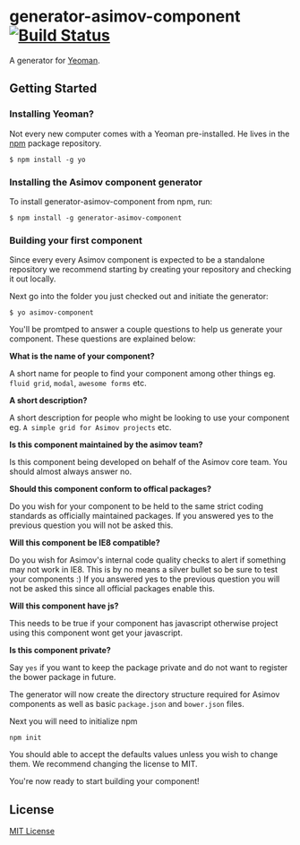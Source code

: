 # generator-asimov-component [![Build Status](https://secure.travis-ci.org/asimov/generator-asimov-component.png?branch=master)](https://travis-ci.org/asimov/generator-asimov-component)

A generator for [Yeoman](http://yeoman.io).


## Getting Started

### Installing Yeoman?

Not every new computer comes with a Yeoman pre-installed. He lives in the [npm](https://npmjs.org) package repository.

```
$ npm install -g yo
```

### Installing the Asimov component generator

To install generator-asimov-component from npm, run:

```
$ npm install -g generator-asimov-component
```

### Building your first component

Since every every Asimov component is expected to be a standalone repository we recommend starting by creating your repository and checking it out locally.

Next go into the folder you just checked out and initiate the generator:

```
$ yo asimov-component
```

You'll be promtped to answer a couple questions to help us generate your component. These questions are explained below:

**What is the name of your component?**

A short name for people to find your component among other things eg. `fluid grid`, `modal`, `awesome forms` etc.

**A short description?**

A short description for people who might be looking to use your component eg. `A simple grid for Asimov projects` etc.

**Is this component maintained by the asimov team?**

Is this component being developed on behalf of the Asimov core team. You should almost always answer no.

**Should this component conform to offical packages?**

Do you wish for your component to be held to the same strict coding standards as officially maintained packages. If you answered yes to the previous question you will not be asked this.

**Will this component be IE8 compatible?**

Do you wish for Asimov's internal code quality checks to alert if something may not work in IE8. This is by no means a silver bullet so be sure to test your components :) If you answered yes to the previous question you will not be asked this since all official packages enable this.

**Will this component have js?**

This needs to be true if your component has javascript otherwise project using this component wont get your javascript.

**Is this component private?**

Say `yes` if you want to keep the package private and do not want to register the bower package in future.


The generator will now create the directory structure required for Asimov components as well as basic `package.json` and `bower.json` files.

Next you will need to initialize npm

```
npm init
```

You should able to accept the defaults values unless you wish to change them. We recommend changing the license to MIT.

You're now ready to start building your component!

## License

[MIT License](http://en.wikipedia.org/wiki/MIT_License)
